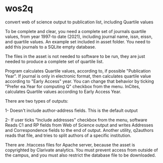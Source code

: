 # wos2q
convert web of science output to publication list, including Quartile values

To be complete and clear, you need a complete set of journals quartile values, from year 1997-to date (2021), including journal name, issn, eissn, and quartile values. An example set included in asset folder. You need to add this journals to a SQLite empty database.

The files in the asset is not needed to software to be run, they are just needed to produce a complete set of quartile list.

Program calculates Quartile values, according to, if possible "Publication Year". If journal is only in electronic format, then calculates quartile value according to "Early Access" year. You can change that behavior by ticking "Prefer ea.Year for computing Q" checkbox from the menu. InCites, calculates Quartile values according to Early Access Year.

There are two types of outputs:

1- Doesn't include author-address fields. This is the default output

2- If user ticks "Include addresses" checkbox from the menu, software Reads C1 and RP fields from Web of Science output and writes Addresses and Correspondence fields to the end of output.  Another utility, q2authors reads that file, and tries to split authors of a specific institution.

There are .htaccess files for Apache server, because the asset is copyrighted by Clarivate analytics. You must prevent access from outside of the campus, and you must also restrict the database file to be downloaded.
